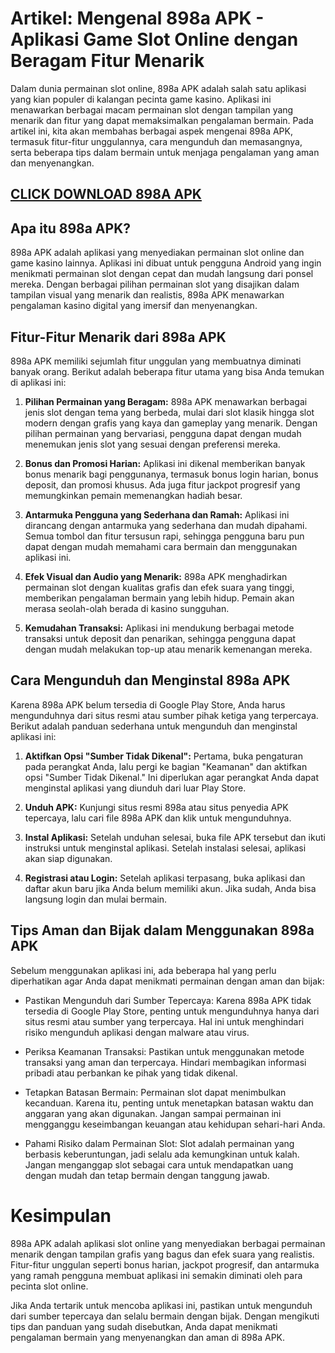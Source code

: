 # Artikel: Mengenal 898a APK - Aplikasi Game Slot Online dengan Beragam Fitur Menarik

Dalam dunia permainan slot online, 898a APK adalah salah satu aplikasi yang kian populer di kalangan pecinta game kasino. Aplikasi ini menawarkan berbagai macam permainan slot dengan tampilan yang menarik dan fitur yang dapat memaksimalkan pengalaman bermain. Pada artikel ini, kita akan membahas berbagai aspek mengenai 898a APK, termasuk fitur-fitur unggulannya, cara mengunduh dan memasangnya, serta beberapa tips dalam bermain untuk menjaga pengalaman yang aman dan menyenangkan.

## [CLICK DOWNLOAD 898A APK](https://modfyp.io/898a/)

## Apa itu 898a APK?

898a APK adalah aplikasi yang menyediakan permainan slot online dan game kasino lainnya. Aplikasi ini dibuat untuk pengguna Android yang ingin menikmati permainan slot dengan cepat dan mudah langsung dari ponsel mereka. Dengan berbagai pilihan permainan slot yang disajikan dalam tampilan visual yang menarik dan realistis, 898a APK menawarkan pengalaman kasino digital yang imersif dan menyenangkan.

## Fitur-Fitur Menarik dari 898a APK

898a APK memiliki sejumlah fitur unggulan yang membuatnya diminati banyak orang. Berikut adalah beberapa fitur utama yang bisa Anda temukan di aplikasi ini:

1. **Pilihan Permainan yang Beragam:** 898a APK menawarkan berbagai jenis slot dengan tema yang berbeda, mulai dari slot klasik hingga slot modern dengan grafis yang kaya dan gameplay yang menarik. Dengan pilihan permainan yang bervariasi, pengguna dapat dengan mudah menemukan jenis slot yang sesuai dengan preferensi mereka.

2. **Bonus dan Promosi Harian:** Aplikasi ini dikenal memberikan banyak bonus menarik bagi penggunanya, termasuk bonus login harian, bonus deposit, dan promosi khusus. Ada juga fitur jackpot progresif yang memungkinkan pemain memenangkan hadiah besar.

3. **Antarmuka Pengguna yang Sederhana dan Ramah:** Aplikasi ini dirancang dengan antarmuka yang sederhana dan mudah dipahami. Semua tombol dan fitur tersusun rapi, sehingga pengguna baru pun dapat dengan mudah memahami cara bermain dan menggunakan aplikasi ini.

4. **Efek Visual dan Audio yang Menarik:** 898a APK menghadirkan permainan slot dengan kualitas grafis dan efek suara yang tinggi, memberikan pengalaman bermain yang lebih hidup. Pemain akan merasa seolah-olah berada di kasino sungguhan.

5. **Kemudahan Transaksi:** Aplikasi ini mendukung berbagai metode transaksi untuk deposit dan penarikan, sehingga pengguna dapat dengan mudah melakukan top-up atau menarik kemenangan mereka.

## Cara Mengunduh dan Menginstal 898a APK

Karena 898a APK belum tersedia di Google Play Store, Anda harus mengunduhnya dari situs resmi atau sumber pihak ketiga yang terpercaya. Berikut adalah panduan sederhana untuk mengunduh dan menginstal aplikasi ini:

1. **Aktifkan Opsi "Sumber Tidak Dikenal":** Pertama, buka pengaturan pada perangkat Anda, lalu pergi ke bagian "Keamanan" dan aktifkan opsi "Sumber Tidak Dikenal." Ini diperlukan agar perangkat Anda dapat menginstal aplikasi yang diunduh dari luar Play Store.

2. **Unduh APK:** Kunjungi situs resmi 898a atau situs penyedia APK tepercaya, lalu cari file 898a APK dan klik untuk mengunduhnya.

3. **Instal Aplikasi:** Setelah unduhan selesai, buka file APK tersebut dan ikuti instruksi untuk menginstal aplikasi. Setelah instalasi selesai, aplikasi akan siap digunakan.

4. **Registrasi atau Login:** Setelah aplikasi terpasang, buka aplikasi dan daftar akun baru jika Anda belum memiliki akun. Jika sudah, Anda bisa langsung login dan mulai bermain.

## Tips Aman dan Bijak dalam Menggunakan 898a APK

Sebelum menggunakan aplikasi ini, ada beberapa hal yang perlu diperhatikan agar Anda dapat menikmati permainan dengan aman dan bijak:

- Pastikan Mengunduh dari Sumber Tepercaya: Karena 898a APK tidak tersedia di Google Play Store, penting untuk mengunduhnya hanya dari situs resmi atau sumber yang terpercaya. Hal ini untuk menghindari risiko mengunduh aplikasi dengan malware atau virus.

- Periksa Keamanan Transaksi: Pastikan untuk menggunakan metode transaksi yang aman dan terpercaya. Hindari membagikan informasi pribadi atau perbankan ke pihak yang tidak dikenal.

- Tetapkan Batasan Bermain: Permainan slot dapat menimbulkan kecanduan. Karena itu, penting untuk menetapkan batasan waktu dan anggaran yang akan digunakan. Jangan sampai permainan ini mengganggu keseimbangan keuangan atau kehidupan sehari-hari Anda.

- Pahami Risiko dalam Permainan Slot: Slot adalah permainan yang berbasis keberuntungan, jadi selalu ada kemungkinan untuk kalah. Jangan menganggap slot sebagai cara untuk mendapatkan uang dengan mudah dan tetap bermain dengan tanggung jawab.

# Kesimpulan

898a APK adalah aplikasi slot online yang menyediakan berbagai permainan menarik dengan tampilan grafis yang bagus dan efek suara yang realistis. Fitur-fitur unggulan seperti bonus harian, jackpot progresif, dan antarmuka yang ramah pengguna membuat aplikasi ini semakin diminati oleh para pecinta slot online.

Jika Anda tertarik untuk mencoba aplikasi ini, pastikan untuk mengunduh dari sumber tepercaya dan selalu bermain dengan bijak. Dengan mengikuti tips dan panduan yang sudah disebutkan, Anda dapat menikmati pengalaman bermain yang menyenangkan dan aman di 898a APK.
